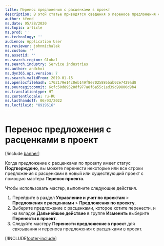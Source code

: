 ```yaml
---
title: Перенос предложения с расценками в проект
description: В этой статье приводятся сведения о переносе предложения с расценками в новый или существующий проект.
author: kfend
ms.date: 05/28/2020
ms.topic: article
ms.prod: ''
ms.technology: ''
audience: Application User
ms.reviewer: johnmichalak
ms.custom: ''
ms.assetid: ''
ms.search.region: Global
ms.search.industry: Service industries
ms.author: andchoi
ms.dyn365.ops.version: 7
ms.search.validFrom: 2019-01-15
ms.openlocfilehash: 1702179e14c0eb149f8e7025886bab02e7429ad8
ms.sourcegitcommit: 6cfc50d89528df977a8f6a55c1ad39d99800d9b4
ms.translationtype: HT
ms.contentlocale: ru-RU
ms.lasthandoff: 06/03/2022
ms.locfileid: "8919616"
---
```

# <a name="transfer-a-quotation-to-a-project"></a>Перенос предложения с расценками в проект

[!include [banner](../includes/banner.md)]

Когда предложение с расценками по проекту имеет статус **Подтверждено**, вы можете перенести некоторые или все строки предложения с расценками в новый или существующий проект с помощью мастера **Перенос проекта**. 

Чтобы использовать мастер, выполните следующие действия.

1. Перейдите в раздел **Управление и учет по проектам** > **Предложения с расценками** > **Предложения по проекту**.
2. Выберите предложение с расценками, которое хотите перенести, и на вкладке **Дальнейшее действие** в группе **Изменить** выберите **Перенести в проект**.
3. Следуйте мастеру **Перенести предложение в проект** для связывания и переноса предложения с расценками в проект.


[!INCLUDE[footer-include](../includes/footer-banner.md)]